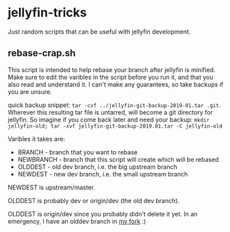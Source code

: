 # jellyfin-tricks

Just random scripts that can be useful with jellyfin development.


## rebase-crap.sh
This script is intended to help rebase your branch after jellyfin is minified. Make sure to edit the varibles
in the script before you run it, and that you also read and understand it. I can't make any guarantees, so take backups if you are
unsure.

quick backup snippet: `tar -cvf ../jellyfin-git-backup-2019-01.tar .git`. Wherever this resulting tar file is untarred, will become a git directory for jellyfin. So imagine if you come back later and need your backup: `mkdir jellyfin-old; tar -xvf jellyfin-git-backup-2019.01.tar -C jellyfin-old`

Varibles it takes are:
* BRANCH - branch that you want to rebase
* NEWBRANCH - branch that this script will create which will be rebased
* OLDDEST - old dev branch, i.e. the big upstream branch
* NEWDEST - new dev branch, i.e. the small upstream branch

NEWDEST is upstream/master.

OLDDEST is probably dev or origin/dev (the old dev branch).

OLDDEST is origin/dev since you probably didn't delete it yet. In an emergency, I have an olddev branch in [my fork](https://github.com/hawken93/jellyfin/tree/olddev) :)
